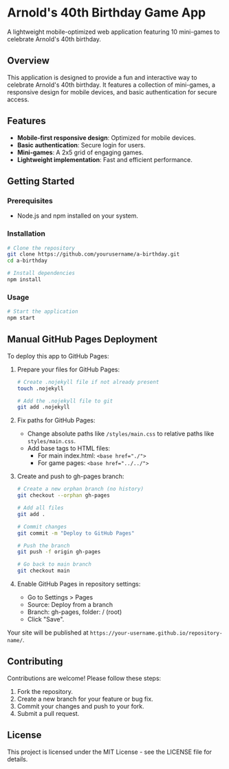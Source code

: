 # Arnold's 40th Birthday Game App

A lightweight mobile-optimized web application featuring 10 mini-games to celebrate Arnold's 40th birthday.

## Overview
This application is designed to provide a fun and interactive way to celebrate Arnold's 40th birthday. It features a collection of mini-games, a responsive design for mobile devices, and basic authentication for secure access.

## Features
- **Mobile-first responsive design**: Optimized for mobile devices.
- **Basic authentication**: Secure login for users.
- **Mini-games**: A 2x5 grid of engaging games.
- **Lightweight implementation**: Fast and efficient performance.

## Getting Started

### Prerequisites
- Node.js and npm installed on your system.

### Installation
```bash
# Clone the repository
git clone https://github.com/yourusername/a-birthday.git
cd a-birthday

# Install dependencies
npm install
```

### Usage
```bash
# Start the application
npm start
```

## Manual GitHub Pages Deployment

To deploy this app to GitHub Pages:

1. Prepare your files for GitHub Pages:
   ```bash
   # Create .nojekyll file if not already present
   touch .nojekyll
   
   # Add the .nojekyll file to git
   git add .nojekyll
   ```

2. Fix paths for GitHub Pages:
   - Change absolute paths like `/styles/main.css` to relative paths like `styles/main.css`.
   - Add base tags to HTML files:
     - For main index.html: `<base href="./">`
     - For game pages: `<base href="../../">`

3. Create and push to gh-pages branch:
   ```bash
   # Create a new orphan branch (no history)
   git checkout --orphan gh-pages
   
   # Add all files
   git add .
   
   # Commit changes
   git commit -m "Deploy to GitHub Pages"
   
   # Push the branch
   git push -f origin gh-pages
   
   # Go back to main branch
   git checkout main
   ```

4. Enable GitHub Pages in repository settings:
   - Go to Settings > Pages
   - Source: Deploy from a branch
   - Branch: gh-pages, folder: / (root)
   - Click "Save".

Your site will be published at `https://your-username.github.io/repository-name/`.

## Contributing
Contributions are welcome! Please follow these steps:
1. Fork the repository.
2. Create a new branch for your feature or bug fix.
3. Commit your changes and push to your fork.
4. Submit a pull request.

## License
This project is licensed under the MIT License - see the LICENSE file for details.
